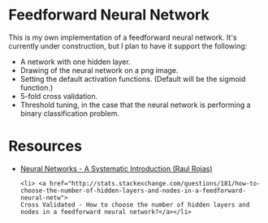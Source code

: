Feedforward Neural Network
==========================

This is my own implementation of a feedforward neural network. It's currently under
construction, but I plan to have it support the following:
<ul>
	<li>A network with one hidden layer.</li>
	<li>Drawing of the neural network on a png image.</li>
	<li>Setting the default activation functions. (Default will be the sigmoid function.)</li>
	<li>5-fold cross validation.</li>
	<li>Threshold tuning, in the case that the neural network is performing a 
	binary classification problem.</li>
</ul>

Resources
=========
<ul>
	<li><a href="http://page.mi.fu-berlin.de/rojas/neural/">Neural Networks - A Systematic
	Introduction (Raul Rojas)</a></li>

	<li> <a href="http://stats.stackexchange.com/questions/181/how-to-choose-the-number-of-hidden-layers-and-nodes-in-a-feedforward-neural-netw">
	Cross Validated - How to choose the number of hidden layers and nodes in a feedforward neural network?</a></li>
</ul>
